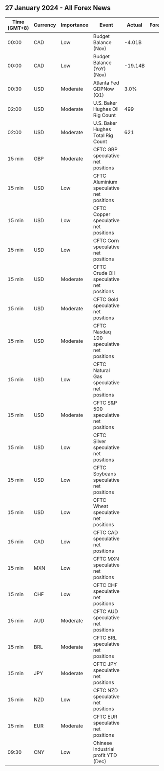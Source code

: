## 27 January 2024 - All Forex News

| Time (GMT+8) | Currency | Importance | Event | Actual | Forecast | Previous |
|------|----------|------------|-------|--------|----------|----------|
| 00:00 | CAD | Low | Budget Balance (Nov) | -4.01B |  | -6.96B |
| 00:00 | CAD | Low | Budget Balance (YoY) (Nov) | -19.14B |  | -15.13B |
| 00:30 | USD | Moderate | Atlanta Fed GDPNow (Q1) | 3.0% |  |  |
| 02:00 | USD | Moderate | U.S. Baker Hughes Oil Rig Count | 499 |  | 497 |
| 02:00 | USD | Moderate | U.S. Baker Hughes Total Rig Count | 621 |  | 620 |
| 15 min | GBP | Moderate | CFTC GBP speculative net positions |  |  | 30.9K |
| 15 min | USD | Low | CFTC Aluminium speculative net positions |  |  | 5.3K |
| 15 min | USD | Low | CFTC Copper speculative net positions |  |  | -25.3K |
| 15 min | USD | Low | CFTC Corn speculative net positions |  |  | -220.0K |
| 15 min | USD | Moderate | CFTC Crude Oil speculative net positions |  |  | 162.0K |
| 15 min | USD | Moderate | CFTC Gold speculative net positions |  |  | 179.9K |
| 15 min | USD | Moderate | CFTC Nasdaq 100 speculative net positions |  |  | 36.6K |
| 15 min | USD | Low | CFTC Natural Gas speculative net positions |  |  | -56.5K |
| 15 min | USD | Moderate | CFTC S&P 500 speculative net positions |  |  | -169.2K |
| 15 min | USD | Low | CFTC Silver speculative net positions |  |  | 25.6K |
| 15 min | USD | Low | CFTC Soybeans speculative net positions |  |  | -93.7K |
| 15 min | USD | Low | CFTC Wheat speculative net positions |  |  | -46.6K |
| 15 min | CAD | Low | CFTC CAD speculative net positions |  |  | -13.4K |
| 15 min | MXN | Low | CFTC MXN speculative net positions |  |  | 81.6K |
| 15 min | CHF | Low | CFTC CHF speculative net positions |  |  | -3.7K |
| 15 min | AUD | Moderate | CFTC AUD speculative net positions |  |  | -47.9K |
| 15 min | BRL | Moderate | CFTC BRL speculative net positions |  |  | 24.7K |
| 15 min | JPY | Moderate | CFTC JPY speculative net positions |  |  | -56.6K |
| 15 min | NZD | Low | CFTC NZD speculative net positions |  |  | -2.9K |
| 15 min | EUR | Moderate | CFTC EUR speculative net positions |  |  | 104.1K |
| 09:30 | CNY | Low | Chinese Industrial profit YTD (Dec) |  |  | -4.4% |
